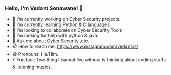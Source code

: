 ### Hello, I'm Vedant Sonawane! 👋

- 🔭 I’m currently working on Cyber Security projects.
- 🌱 I’m currently learning Python & C languages.
- 👯 I’m looking to collaborate on Cyber Security Tools
- 🤔 I’m looking for help with python & java.
- 💬 Ask me about Cyber Security ,etc.
- 📫 How to reach me: https://www.instagram.com/vedant.js/
- 😄 Pronouns: He/Him.
- ⚡ Fun fact: Two thing I cannot live without is thinking about coding stuffs & listening musics.
